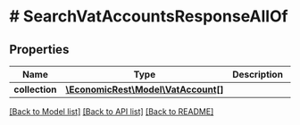 # # SearchVatAccountsResponseAllOf

## Properties

Name | Type | Description | Notes
------------ | ------------- | ------------- | -------------
**collection** | [**\EconomicRest\Model\VatAccount[]**](VatAccount.md) |  | [optional]

[[Back to Model list]](../../README.md#models) [[Back to API list]](../../README.md#endpoints) [[Back to README]](../../README.md)
